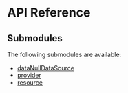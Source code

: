 # API Reference <a name="API Reference" id="api-reference"></a>

## Submodules <a name="Submodules" id="submodules"></a>

The following submodules are available:

- [dataNullDataSource](./dataNullDataSource.typescript.md)
- [provider](./provider.typescript.md)
- [resource](./resource.typescript.md)





